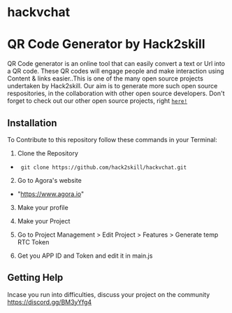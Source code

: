 # hackvchat
# QR Code Generator by Hack2skill
QR Code generator is an online tool that can easily convert a text or Url into a QR code.
These QR codes will engage people and make interaction using Content & links easier..This is one of the many open source projects undertaken by Hack2skill. Our aim is to generate more such open source respositories, in the collaboration with other open source developers. Don't forget to check out our other open source projects, right [`here!`](https://github.com/hack2skill)


## Installation
To Contribute to this repository follow these commands in your Terminal:

1. Clone the Repository
- ` git clone https://github.com/hack2skill/hackvchat.git`

2. Go to Agora's website
- "https://www.agora.io"

3. Make your profile

4. Make your Project

5. Go to Project Management > Edit Project > Features > Generate temp RTC Token

6. Get you APP ID and Token and edit it in main.js

## Getting Help

Incase you run into difficulties, discuss your project on the community https://discord.gg/BM3yYfg4

